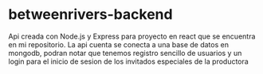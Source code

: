# betweenrivers-backend

Api creada con Node.js y Express para proyecto en react que se encuentra en mi repositorio.
La api cuenta se conecta a una base de datos en mongodb, podran notar que tenemos registro sencillo de usuarios y un login para el inicio de sesion de los invitados especiales de la productora
